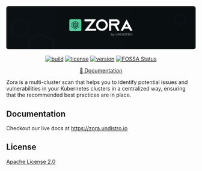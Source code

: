 <div align="center">

<a href="https://zora.undistro.io/" target="_blank">
    <img src="docs/assets/logo-github.png" alt="Zora Logo">
</a>

[![build](https://github.com/getupio-undistro/zora/actions/workflows/build.yaml/badge.svg)](https://github.com/getupio-undistro/zora/actions/workflows/build.yaml)
[![license](https://img.shields.io/github/license/getupio-undistro/zora)](https://github.com/getupio-undistro/zora/blob/main/LICENSE)
[![version](https://img.shields.io/github/v/tag/getupio-undistro/zora?sort=semver)](https://github.com/getupio-undistro/zora/tags)
[![FOSSA Status](https://app.fossa.com/api/projects/git%2Bgithub.com%2Fgetupio-undistro%2Fzora.svg?type=shield)](https://app.fossa.com/projects/git%2Bgithub.com%2Fgetupio-undistro%2Fzora?ref=badge_shield)

[📖 Documentation](https://zora.undistro.io)
</div>

Zora is a multi-cluster scan that helps you to identify potential issues and vulnerabilities
in your Kubernetes clusters in a centralized way, ensuring that the recommended best practices are in place.

## Documentation

Checkout our live docs at https://zora.undistro.io

## License

[Apache License 2.0](LICENSE)
